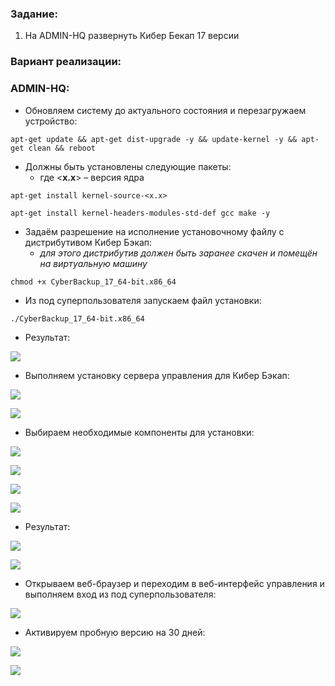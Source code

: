 ### Задание:

1. На ADMIN-HQ развернуть Кибер Бекап 17 версии
    

### Вариант реализации:

### ADMIN-HQ:

- Обновляем систему до актуального состояния и перезагружаем устройство:

```
apt-get update && apt-get dist-upgrade -y && update-kernel -y && apt-get clean && reboot
```

- Должны быть установлены следующие пакеты:
    - где <**x.x**> – версия ядра

```
apt-get install kernel-source-<x.x>
```

```
apt-get install kernel-headers-modules-std-def gcc make -y
```

- Задаём разрешение на исполнение установочному файлу с дистрибутивом Кибер Бэкап:
    - _для этого дистрибутив должен быть заранее скачен и помещён на виртуальную машину_

```
chmod +x CyberBackup_17_64-bit.x86_64
```

- Из под суперпользователя запускаем файл установки:

```
./CyberBackup_17_64-bit.x86_64
```

- Результат:

![](https://sysahelper.ru/pluginfile.php/849/mod_page/content/4/image.png)

- Выполняем установку сервера управления для Кибер Бэкап:

![](https://sysahelper.ru/pluginfile.php/849/mod_page/content/4/image%20%281%29.png)

![](https://sysahelper.ru/pluginfile.php/849/mod_page/content/4/image%20%282%29.png)

- Выбираем необходимые компоненты для установки:

![](https://sysahelper.ru/pluginfile.php/849/mod_page/content/4/image%20%283%29.png)

![](https://sysahelper.ru/pluginfile.php/849/mod_page/content/4/image%20%284%29.png)

![](https://sysahelper.ru/pluginfile.php/849/mod_page/content/4/image%20%285%29.png)

![](https://sysahelper.ru/pluginfile.php/849/mod_page/content/4/image%20%286%29.png)

- Результат:

![](https://sysahelper.ru/pluginfile.php/849/mod_page/content/4/image%20%287%29.png)

![](https://sysahelper.ru/pluginfile.php/849/mod_page/content/4/image%20%289%29.png)

- Открываем веб-браузер и переходим в веб-интерфейс управления и выполняем вход из под суперпользователя:

![](https://sysahelper.ru/pluginfile.php/849/mod_page/content/4/image%20%2810%29.png)

- Активируем пробную версию на 30 дней:

![](https://sysahelper.ru/pluginfile.php/849/mod_page/content/4/image%20%2811%29.png)

![](https://sysahelper.ru/pluginfile.php/849/mod_page/content/4/image%20%2812%29.png)